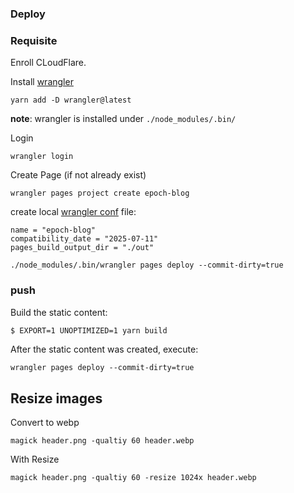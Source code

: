 ### Deploy

### Requisite

Enroll CLoudFlare.

Install [wrangler](https://developers.cloudflare.com/workers/wrangler/install-and-update/)
```shell
yarn add -D wrangler@latest
```
**note**: wrangler is installed under `./node_modules/.bin/`

Login
```shell
wrangler login
```

Create Page (if not already exist)
```shell
wrangler pages project create epoch-blog
```

create local [wrangler conf](https://developers.cloudflare.com/workers/wrangler/configuration/) file:
```shell
name = "epoch-blog"
compatibility_date = "2025-07-11"
pages_build_output_dir = "./out"
```

```shell
./node_modules/.bin/wrangler pages deploy --commit-dirty=true
```

### push

Build the static content:
```sh
$ EXPORT=1 UNOPTIMIZED=1 yarn build
```

After the static content was created, execute:
```shell
wrangler pages deploy --commit-dirty=true
```

## Resize images

Convert to webp
```
magick header.png -qualtiy 60 header.webp
```

With Resize
```
magick header.png -qualtiy 60 -resize 1024x header.webp
```